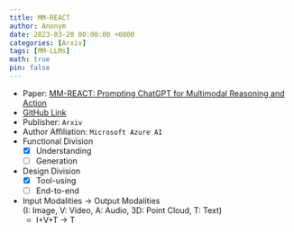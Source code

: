 ```yaml
---
title: MM-REACT
author: Anonym
date: 2023-03-20 00:00:00 +0800
categories: [Arxiv]
tags: [MM-LLMs]
math: true
pin: false
---
```


- Paper: [MM-REACT: Prompting ChatGPT for Multimodal Reasoning and Action](https://arxiv.org/abs/2303.11381)
- [GitHub Link](https://multimodal-react.github.io/)
- Publisher: `Arxiv`
- Author Affiliation: `Microsoft Azure AI`
- Functional Division
  + [x] Understanding
  + [ ] Generation
- Design Division
  + [x] Tool-using
  + [ ] End-to-end
- Input Modalities $\rightarrow$ Output Modalities <br />(I: Image, V: Video, A: Audio, 3D: Point Cloud, T: Text)
  + I+V+T $\rightarrow$ T
